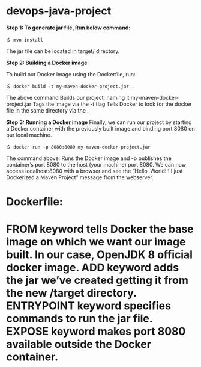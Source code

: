 # devops-java-project
**Step 1: To generate jar file, Run below command:**

`＄ mvn install`

The jar file can be located in target/ directory.

**Step 2: Building a Docker image**

To build our Docker image using the Dockerfile, run:

`＄ docker build -t my-maven-docker-project.jar .`

The above command Builds our project, naming it my-maven-docker-project.jar
Tags the image via the -t flag
Tells Docker to look for the docker file in the same directory via the .

**Step 3: Running a Docker image**
Finally, we can run our project by starting a Docker container with the previously built image and binding port 8080 on our local machine.

`＄ docker run -p 8080:8080 my-maven-docker-project.jar`

The command above:
Runs the Docker image and -p publishes the container’s port 8080 to the host (your machine) port 8080.
We can now access localhost:8080 with a browser and see the “Hello, World!!! I just Dockerized a Maven Project” message from the webserver.

Dockerfile:
=================================================================
FROM keyword tells Docker the base image on which we want our image built. In our case, OpenJDK 8 official docker image.
ADD keyword adds the jar we’ve created getting it from the new /target directory.
ENTRYPOINT keyword specifies commands to run the jar file.
EXPOSE keyword makes port 8080 available outside the Docker container.
=================================================================

